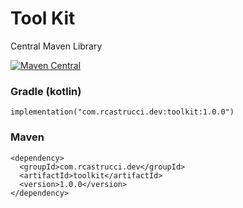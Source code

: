 # Tool Kit
Central Maven Library

[![Maven Central](https://img.shields.io/maven-central/v/com.rcastrucci.dev/toolkit.svg)](https://central.sonatype.com/artifact/com.rcastrucci.dev/toolkit/1.0.0)

### Gradle (kotlin)
    
    implementation("com.rcastrucci.dev:toolkit:1.0.0")

### Maven

    <dependency>
      <groupId>com.rcastrucci.dev</groupId>
      <artifactId>toolkit</artifactId>
      <version>1.0.0</version>
    </dependency>
